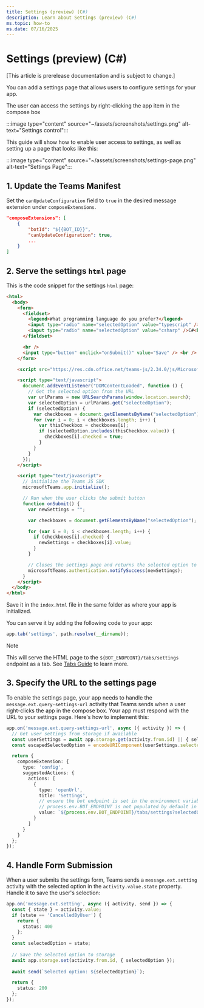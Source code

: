 ```yaml
---
title: Settings (preview) (C#)
description: Learn about Settings (preview) (C#)
ms.topic: how-to
ms.date: 07/16/2025
---
```


# Settings (preview) (C#)

[This article is prerelease documentation and is subject to change.]

You can add a settings page that allows users to configure settings for your app.

The user can access the settings by right-clicking the app item in the compose box

:::image type="content" source="~/assets/screenshots/settings.png" alt-text="Settings control":::

This guide will show how to enable user access to settings, as well as setting up a page that looks like this:

:::image type="content" source="~/assets/screenshots/settings-page.png" alt-text="Settings Page":::

## 1. Update the Teams Manifest

Set the `canUpdateConfiguration` field to `true` in the desired message extension under `composeExtensions`.

```json
"composeExtensions": [
    {
        "botId": "${{BOT_ID}}",
        "canUpdateConfiguration": true,
        ...
    }
]
```

## 2. Serve the settings `html` page

This is the code snippet for the settings `html` page:

```html
<html>
  <body>
    <form>
      <fieldset>
        <legend>What programming language do you prefer?</legend>
        <input type="radio" name="selectedOption" value="typescript" />Typescript<br />
        <input type="radio" name="selectedOption" value="csharp" />C#<br />
      </fieldset>

      <br />
      <input type="button" onclick="onSubmit()" value="Save" /> <br />
    </form>

    <script src="https://res.cdn.office.net/teams-js/2.34.0/js/MicrosoftTeams.min.js" integrity="sha384-brW9AazbKR2dYw2DucGgWCCcmrm2oBFV4HQidyuyZRI/TnAkmOOnTARSTdps3Hwt" crossorigin="anonymous"></script>

    <script type="text/javascript">
      document.addEventListener("DOMContentLoaded", function () {
        // Get the selected option from the URL
        var urlParams = new URLSearchParams(window.location.search);
        var selectedOption = urlParams.get("selectedOption");
        if (selectedOption) {
          var checkboxes = document.getElementsByName("selectedOption");
          for (var i = 0; i < checkboxes.length; i++) {
            var thisCheckbox = checkboxes[i];
            if (selectedOption.includes(thisCheckbox.value)) {
              checkboxes[i].checked = true;
            }
          }
        }
      });
    </script>

    <script type="text/javascript">
      // initialize the Teams JS SDK
      microsoftTeams.app.initialize();

      // Run when the user clicks the submit button
      function onSubmit() {
        var newSettings = "";

        var checkboxes = document.getElementsByName("selectedOption");

        for (var i = 0; i < checkboxes.length; i++) {
          if (checkboxes[i].checked) {
            newSettings = checkboxes[i].value;
          }
        }

        // Closes the settings page and returns the selected option to the bot
        microsoftTeams.authentication.notifySuccess(newSettings);
      }
    </script>
  </body>
</html>
```

Save it in the `index.html` file in the same folder as where your app is initialized.

You can serve it by adding the following code to your app:

```ts
app.tab('settings', path.resolve(__dirname));
```

> [!NOTE]
> This will serve the HTML page to the `${BOT_ENDPOINT}/tabs/settings` endpoint as a tab. See [Tabs Guide](../tabs/overview.md) to learn more.

## 3. Specify the URL to the settings page

To enable the settings page, your app needs to handle the `message.ext.query-settings-url` activity that Teams sends when a user right-clicks the app in the compose box. Your app must respond with the URL to your settings page. Here's how to implement this:

```ts
app.on('message.ext.query-settings-url', async ({ activity }) => {
  // Get user settings from storage if available
  const userSettings = await app.storage.get(activity.from.id) || { selectedOption: '' };
  const escapedSelectedOption = encodeURIComponent(userSettings.selectedOption);

  return {
    composeExtension: {
      type: 'config',
      suggestedActions: {
        actions: [
          {
            type: 'openUrl',
            title: 'Settings',
            // ensure the bot endpoint is set in the environment variables
            // process.env.BOT_ENDPOINT is not populated by default in the Teams Toolkit setup. 
            value: `${process.env.BOT_ENDPOINT}/tabs/settings?selectedOption=${escapedSelectedOption}`
          }
        ]
      }
    }
  };
});
```

## 4. Handle Form Submission

When a user submits the settings form, Teams sends a `message.ext.setting` activity with the selected option in the `activity.value.state` property. Handle it to save the user's selection:

```ts
app.on('message.ext.setting', async ({ activity, send }) => {
  const { state } = activity.value;
  if (state == 'CancelledByUser') {
    return {
      status: 400
    };
  }
  const selectedOption = state;
  
  // Save the selected option to storage
  await app.storage.set(activity.from.id, { selectedOption });
  
  await send(`Selected option: ${selectedOption}`);

  return {
    status: 200
  };
});
```
